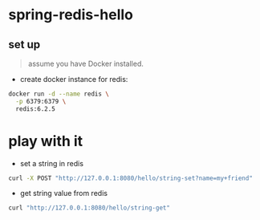 # spring-redis-hello

## set up

> assume you have Docker installed.

- create docker instance for redis:

```sh
docker run -d --name redis \
  -p 6379:6379 \
  redis:6.2.5
```

# play with it

- set a string in redis

```sh
curl -X POST "http://127.0.0.1:8080/hello/string-set?name=my+friend"
```

- get string value from redis

```sh
curl "http://127.0.0.1:8080/hello/string-get"
```
